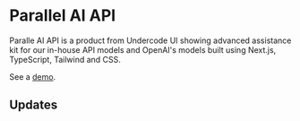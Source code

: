 # Parallel AI API

Paralle AI API is a product from Undercode UI showing advanced assistance kit for our in-house API models and OpenAI's models built using Next.js, TypeScript, Tailwind and CSS.

See a [demo](https://twitter.com/jvorex_/status).

## Updates 